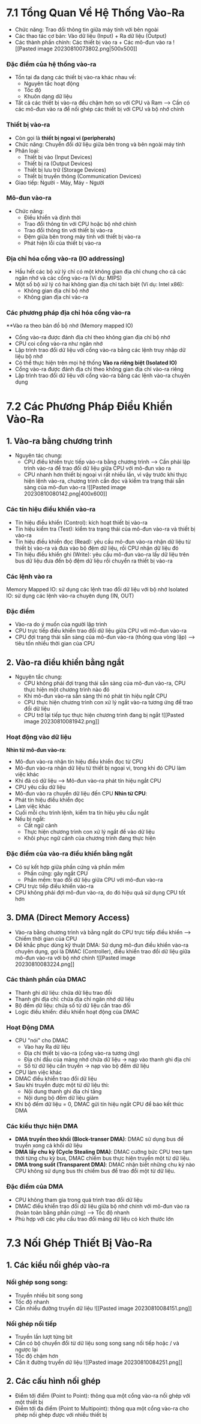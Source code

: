 # 7.1 Tổng Quan Về Hệ Thống Vào-Ra
- Chức năng: Trao đổi thông tin giữa máy tính với bên ngoài
- Các thao tác cơ bản: Vào dữ liệu (Input) + Ra dữ liệu (Output)
- Các thành phần chính: Các thiết bị vào ra + Các mô-đun vào ra
![[Pasted image 20230810073802.png|500x500]]
### Đặc điểm của hệ thống vào-ra
- Tồn tại đa dạng các thiết bị vào-ra khác nhau về:
	- Nguyên tắc hoạt động
	- Tốc độ
	- Khuôn dạng dữ liệu
- Tất cả các thiết bị vào-ra đều chậm hơn so với CPU và Ram --> Cần có các mô-đun vào ra để nối ghép các thiết bị với CPU và bộ nhớ chính
### Thiết bị vào-ra
- Còn gọi là **thiết bị ngoại vi (peripherals)**
- Chức năng: Chuyển đổi dữ liệu giữa bên trong và bên ngoài máy tính
- Phân loại:
	- Thiết bị vào (Input Devices)
	- Thiết bị ra (Output Devices)
	- Thiết bị lưu trữ (Storage Devices)
	- Thiết bị truyền thông (Communication Devices)
- Giao tiếp: Người - Máy, Máy - Người
### Mô-đun vào-ra
- Chức năng: 
	- Điều khiển và định thời
	- Trao đổi thông tin với CPU hoặc bộ nhớ chính
	- Trao đổi thông tin với thiết bị vào-ra
	- Đệm giữa bên trong máy tính với thiết bị vào-ra
	- Phát hiện lỗi của thiết bị vào-ra
### Địa chỉ hóa cổng vào-ra (IO addressing)
- Hầu hết các bộ xử lý chỉ có một không gian địa chỉ chung cho cả các ngăn nhớ và các cổng vào-ra (Ví dụ: MIPS)
- Một số bộ xử lý có hai không gian địa chỉ tách biệt (Ví dụ: Intel x86):
	- Không gian địa chỉ bộ nhớ
	- Không gian địa chỉ vào-ra
### Các phương pháp địa chỉ hóa cổng vào-ra
**Vào ra theo bản đồ bộ nhớ (Memory mapped IO)
- Cổng vào-ra được đánh địa chỉ theo không gian địa chỉ bộ nhớ
- CPU coi cổng vào-ra như ngăn nhớ
- Lập trình trao đổi dữ liệu với cổng vào-ra bằng các lệnh truy nhập dữ liệu bộ nhớ
- Có thể thực hiện trên mọi hệ thống
**Vào ra riêng biệt (Isolated IO)**
- Cổng vào-ra được đánh địa chỉ theo không gian địa chỉ vào-ra riêng
- Lập trình trao đổi dữ liệu với cổng vào-ra bằng các lệnh vào-ra chuyên dụng
# 7.2 Các Phương Pháp Điều Khiển Vào-Ra
## 1. Vào-ra bằng chương trình
- Nguyên tác chung:
	- CPU điều khiển trực tiếp vào-ra bằng chương trình --> Cần phải lập trình vào-ra để trao đổi dữ liệu giữa CPU với mô-đun vào ra
	- CPU nhanh hơn thiết bị ngoại vi rất nhiều lần, vì vậy trước khi thực hiện lệnh vào-ra, chương trình cần đọc và kiểm tra trạng thái sẵn sàng của mô-đun vào-ra
![[Pasted image 20230810080142.png|400x600]]
### Các tín hiệu điều khiển vào-ra
- Tín hiệu điều khiển (Control): kích hoạt thiết bị vào-ra
- Tín hiệu kiểm tra (Test): kiểm tra trạng thái của mô-đun vào-ra và thiết bị vào-ra
- Tín hiệu điều khiển đọc (Read): yêu cầu mô-đun vào-ra nhận dữ liệu từ thiết bị vào-ra và đưa vào bộ đệm dữ liệu, rồi CPU nhận dữ liệu đó
- Tín hiệu điều khiển ghi (Write): yêu cầu mô-đun vào-ra lấy dữ liệu trên bus dữ liệu đưa đến bộ đệm dữ liệu rồi chuyển ra thiết bị vào-ra
### Các lệnh vào ra
Memory Mapped IO: sử dụng các lệnh trao đổi dữ liệu với bộ nhớ
Isolated IO: sử dụng các lệnh vào-ra chuyên dụng (IN, OUT)
### Đặc điểm
- Vào-ra do ý muốn của người lập trình
- CPU trực tiếp điều khiển trao đổi dữ liệu giữa CPU với mô-đun vào-ra
- CPU đợi trạng thái sẵn sàng của mô-đun vào-ra (thông qua vòng lặp) --> tiêu tốn nhiều thời gian của CPU
## 2. Vào-ra điều khiển bằng ngắt
- Nguyên tắc chung:
	- CPU không phải đợi trạng thái sẵn sàng của mô-đun vào-ra, CPU thực hiện một chương trình nào đó
	- Khi mô-đun vào-ra sẵn sàng thì nó phát tín hiệu ngắt CPU
	- CPU thực hiện chương trình con xử lý ngắt vào-ra tương ứng để trao đổi dữ liệu
	- CPU trở lại tiếp tục thực hiện chương trình đang bị ngắt
![[Pasted image 20230810081942.png]]
### Hoạt động vào dữ liệu
**Nhìn từ mô-đun vào-ra**: 
- Mô-đun vào-ra nhận tín hiệu điều khiển đọc từ CPU
- Mô-đun vào-ra nhận dữ liệu từ thiết bị ngoại vi, trong khi đó CPU làm việc khác
- Khi đã có dữ liệu --> Mô-đun vào-ra phát tín hiệu ngắt CPU
- CPU yêu cầu dữ liệu
- Mô-đun vào ra chuyển dữ liệu đến CPU
**Nhìn từ CPU**:
- Phát tín hiệu điều khiển đọc
- Làm việc khác
- Cuối mỗi chu trình lệnh, kiểm tra tín hiệu yêu cầu ngắt
- Nếu bị ngắt:
	- Cất ngữ cảnh
	- Thực hiện chương trình con xử lý ngắt để vào dữ liệu
	- Khôi phục ngữ cảnh của chương trình đang thực hiện
### Đặc điểm của vào-ra điều khiển bằng ngắt
- Có sự kết hợp giữa phần cứng và phần mềm
	- Phần cứng: gây ngắt CPU
	- Phần mềm: trao đổi dữ liệu giữa CPU với mô-đun vào-ra
- CPU trực tiếp điều khiển vào-ra
- CPU không phải đợi mô-đun vào-ra, do đó hiệu quả sử dụng CPU tốt hơn
## 3. DMA (Direct Memory Access)
- Vào-ra bằng chương trình và bằng ngắt do CPU trực tiếp điều khiển --> Chiếm thời gian của CPU
- Để khắc phục dùng kỹ thuật DMA: Sử dụng mô-đun điều khiển vào-ra chuyên dụng, gọi là DMAC (Controller), điều khiển trao đổi dữ liệu giữa mô-đun vào-ra với bộ nhớ chính
![[Pasted image 20230810083224.png]]
### Các thành phần của DMAC
- Thanh ghi dữ liệu: chứa dữ liệu trao đổi
- Thanh ghi địa chỉ: chứa địa chỉ ngăn nhớ dữ liệu
- Bộ đếm dữ liệu: chứa số từ dữ liệu cần trao đổi
- Logic điều khiển: điều khiển hoạt động của DMAC
### Hoạt Động DMA
- CPU "nói" cho DMAC
	- Vào hay Ra dữ liệu
	- Địa chỉ thiết bị vào-ra (cổng vào-ra tương ứng)
	- Địa chỉ đầu của mảng nhớ chứa dữ liệu -> nạp vào thanh ghi địa chỉ
	- Số từ dữ liệu cần truyền -> nạp vào bộ đếm dữ liệu
- CPU làm việc khác
- DMAC điều khiển trao đổi dữ liệu
- Sau khi truyền được một từ dữ liệu thì:
	- Nội dung thanh ghi địa chỉ tăng
	- Nội dung bộ đếm dữ liệu giảm
- Khi bộ đếm dữ liệu = 0, DMAC gửi tín hiệu ngắt CPU để báo kết thúc DMA
### Các kiểu thực hiện DMA
- **DMA truyền theo khối (Block-transer DMA)**: DMAC sử dụng bus để truyền xong cả khối dữ liệu
- **DMA lấy chu kỳ (Cycle Stealing DMA)**: DMAC cưỡng bức CPU treo tạm thời từng chu kỳ bus, DMAC chiếm bus thực hiện truyền một từ dữ liệu.
- **DMA trong suốt (Transparent DMA)**: DMAC nhận biết những chu kỳ nào CPU không sử dụng bus thì chiếm bus để trao đổi một từ dữ liệu.
### Đặc điểm của DMA
- CPU không tham gia trong quá trình trao đổi dữ liệu
- DMAC điều khiển trao đổi dữ liệu giữa bộ nhớ chính với mô-đun vào ra (hoàn toàn bằng phần cứng) --> Tốc độ nhanh
- Phù hợp với các yêu cầu trao đổi mảng dữ liệu có kích thước lớn
# 7.3 Nối Ghép Thiết Bị Vào-Ra
## 1. Các kiểu nối ghép vào-ra
### Nối ghép song song:
- Truyền nhiều bit song song
- Tốc độ nhanh
- Cần nhiều đường truyền dữ liệu
![[Pasted image 20230810084151.png]]
### Nối ghép nối tiếp
- Truyền lần lượt từng bit
- Cần có bộ chuyển đổi từ dữ liệu song song sang nối tiếp hoặc / và ngược lại
- Tốc độ chậm hơn
- Cần ít đường truyền dữ liệu
![[Pasted image 20230810084251.png]]
## 2. Các cấu hình nối ghép
- Điểm tới điểm (Point to Point): thông qua một cổng vào-ra nối ghép với một thiết bị
- Điểm tới đa điểm (Point to Multipoint): thông qua một cổng vào-ra cho phép nối ghép được với nhiều thiết bị
